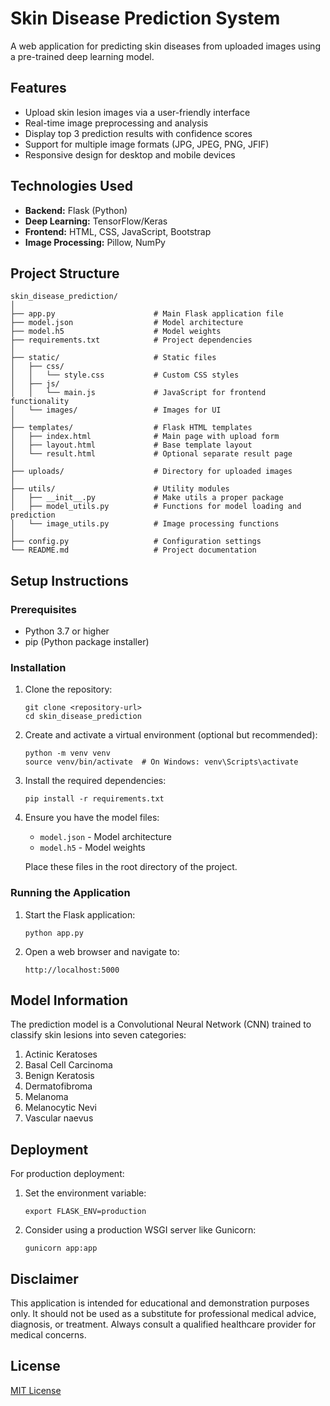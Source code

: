 # Skin Disease Prediction System

A web application for predicting skin diseases from uploaded images using a pre-trained deep learning model.

## Features

- Upload skin lesion images via a user-friendly interface
- Real-time image preprocessing and analysis
- Display top 3 prediction results with confidence scores
- Support for multiple image formats (JPG, JPEG, PNG, JFIF)
- Responsive design for desktop and mobile devices

## Technologies Used

- **Backend:** Flask (Python)
- **Deep Learning:** TensorFlow/Keras
- **Frontend:** HTML, CSS, JavaScript, Bootstrap
- **Image Processing:** Pillow, NumPy

## Project Structure

```
skin_disease_prediction/
│
├── app.py                      # Main Flask application file
├── model.json                  # Model architecture
├── model.h5                    # Model weights
├── requirements.txt            # Project dependencies
│
├── static/                     # Static files
│   ├── css/
│   │   └── style.css           # Custom CSS styles
│   ├── js/
│   │   └── main.js             # JavaScript for frontend functionality
│   └── images/                 # Images for UI
│
├── templates/                  # Flask HTML templates
│   ├── index.html              # Main page with upload form
│   ├── layout.html             # Base template layout
│   └── result.html             # Optional separate result page
│
├── uploads/                    # Directory for uploaded images
│
├── utils/                      # Utility modules
│   ├── __init__.py             # Make utils a proper package
│   ├── model_utils.py          # Functions for model loading and prediction
│   └── image_utils.py          # Image processing functions
│
├── config.py                   # Configuration settings
└── README.md                   # Project documentation
```

## Setup Instructions

### Prerequisites

- Python 3.7 or higher
- pip (Python package installer)

### Installation

1. Clone the repository:
   ```
   git clone <repository-url>
   cd skin_disease_prediction
   ```

2. Create and activate a virtual environment (optional but recommended):
   ```
   python -m venv venv
   source venv/bin/activate  # On Windows: venv\Scripts\activate
   ```

3. Install the required dependencies:
   ```
   pip install -r requirements.txt
   ```

4. Ensure you have the model files:
   - `model.json` - Model architecture
   - `model.h5` - Model weights

   Place these files in the root directory of the project.

### Running the Application

1. Start the Flask application:
   ```
   python app.py
   ```

2. Open a web browser and navigate to:
   ```
   http://localhost:5000
   ```

## Model Information

The prediction model is a Convolutional Neural Network (CNN) trained to classify skin lesions into seven categories:

1. Actinic Keratoses
2. Basal Cell Carcinoma
3. Benign Keratosis
4. Dermatofibroma
5. Melanoma
6. Melanocytic Nevi
7. Vascular naevus

## Deployment

For production deployment:

1. Set the environment variable:
   ```
   export FLASK_ENV=production
   ```

2. Consider using a production WSGI server like Gunicorn:
   ```
   gunicorn app:app
   ```

## Disclaimer

This application is intended for educational and demonstration purposes only. It should not be used as a substitute for professional medical advice, diagnosis, or treatment. Always consult a qualified healthcare provider for medical concerns.

## License

[MIT License](LICENSE)